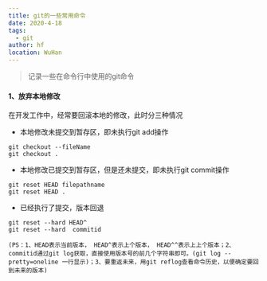 ```yaml
---
title: git的一些常用命令
date: 2020-4-18
tags: 
  - git
author: hf
location: WuHan  
---
```

> 记录一些在命令行中使用的git命令

#### 1、放弃本地修改
在开发工作中，经常要回滚本地的修改，此时分三种情况
+ 本地修改未提交到暂存区，即未执行git add操作
```
git checkout --fileName
git checkout .
```
+ 本地修改已提交到暂存区，但是还未提交，即未执行git commit操作
```
git reset HEAD filepathname 
git reset HEAD .
```
+ 已经执行了提交，版本回退
```
git reset --hard HEAD^
git reset --hard  commitid  
```
`(PS：1、HEAD表示当前版本， HEAD^表示上个版本， HEAD^^表示上上个版本；2、commitid通过git log获取，直接使用版本号的前几个字符串即可。(git log --pretty=oneline 一行显示)；3、要重返未来，用git reflog查看命令历史，以便确定要回到未来的版本)`
